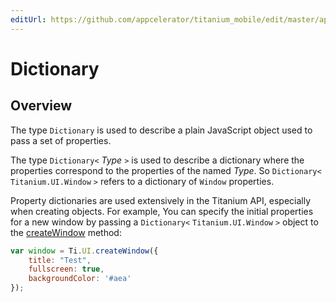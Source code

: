 ```yaml
---
editUrl: https://github.com/appcelerator/titanium_mobile/edit/master/apidoc/common/Dictionary.yml
---
```

# Dictionary

<TypeHeader/>

## Overview

The type `Dictionary` is used to describe a plain JavaScript object used to pass a 
set of properties.

The type `Dictionary<` _Type_ `>` is used to describe a dictionary
where the properties correspond to the properties of the named _Type_. So 
`Dictionary<` `Titanium.UI.Window` `>` refers to a dictionary of `Window`
properties. 

Property dictionaries are used extensively in the Titanium API, especially when 
creating objects. For example, You can specify the initial properties for 
a new window by passing a `Dictionary<` `Titanium.UI.Window` `>` object to the 
[createWindow](Titanium.UI.createWindow) method:

``` js
var window = Ti.UI.createWindow({
    title: "Test", 
    fullscreen: true, 
    backgroundColor: '#aea'
});
```

<ApiDocs/>
